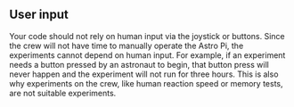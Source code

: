 ## User input

Your code should not rely on human input via the joystick or buttons. Since the crew will not have time to manually operate the Astro Pi, the experiments cannot depend on human input. For example, if an experiment needs a button pressed by an astronaut to begin, that button press will never happen and the experiment will not run for three hours. This is also why experiments on the crew, like human reaction speed or memory tests, are not suitable experiments.
